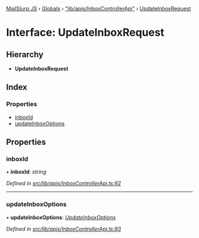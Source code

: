 [MailSlurp JS](../README.md) › [Globals](../globals.md) › ["lib/apis/InboxControllerApi"](../modules/_lib_apis_inboxcontrollerapi_.md) › [UpdateInboxRequest](_lib_apis_inboxcontrollerapi_.updateinboxrequest.md)

# Interface: UpdateInboxRequest

## Hierarchy

* **UpdateInboxRequest**

## Index

### Properties

* [inboxId](_lib_apis_inboxcontrollerapi_.updateinboxrequest.md#inboxid)
* [updateInboxOptions](_lib_apis_inboxcontrollerapi_.updateinboxrequest.md#updateinboxoptions)

## Properties

###  inboxId

• **inboxId**: *string*

*Defined in [src/lib/apis/InboxControllerApi.ts:92](https://github.com/mailslurp/mailslurp-client-ts-js/blob/fc9510a/src/lib/apis/InboxControllerApi.ts#L92)*

___

###  updateInboxOptions

• **updateInboxOptions**: *[UpdateInboxOptions](_lib_models_updateinboxoptions_.updateinboxoptions.md)*

*Defined in [src/lib/apis/InboxControllerApi.ts:93](https://github.com/mailslurp/mailslurp-client-ts-js/blob/fc9510a/src/lib/apis/InboxControllerApi.ts#L93)*
